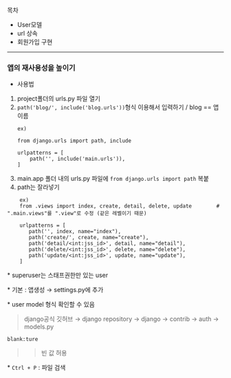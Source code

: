 목차  
- User모델  
- url 상속  
- 회원가입 구현  

- - - 

### 앱의 재사용성을 높이기  
- 사용법  
1. project폴더의 urls.py 파일 열기  
2. `path('blog/', include('blog.urls'))`형식 이용해서 입력하기 / blog == 앱 이름  
    ```
    ex)
    
    from django.urls import path, include
    
    urlpatterns = [
        path('', include('main.urls')),
    ]
    ```
3. main.app 폴더 내의 urls.py 파일에 `from django.urls import path` 복붙  
4. path는 잘라넣기  
```
    ex) 
    from .views import index, create, detail, delete, update        # ".main.views"를 ".view"로 수정 (같은 레벨이기 때문)
    
    urlpatterns = [
       path('', index, name="index"),
       path('create/', create, name="create"),
       path('detail/<int:jss_id>', detail, name="detail"),
       path('delete/<int:jss_id>', delete, name="delete"),
       path('update/<int:jss_id>', update, name="update"),
    ]

```
\* superuser는 스태프권한만 있는 user  

\* 기본 : 앱생성 → settings.py에 추가  

\* user model 형식 확인할 수 있음  
> django공식 깃허브 → django repository → django → contrib → auth → models.py  
> 
```
blank:ture
```  
>> 빈 값 허용  

\* `Ctrl + P` : 파일 검색  


